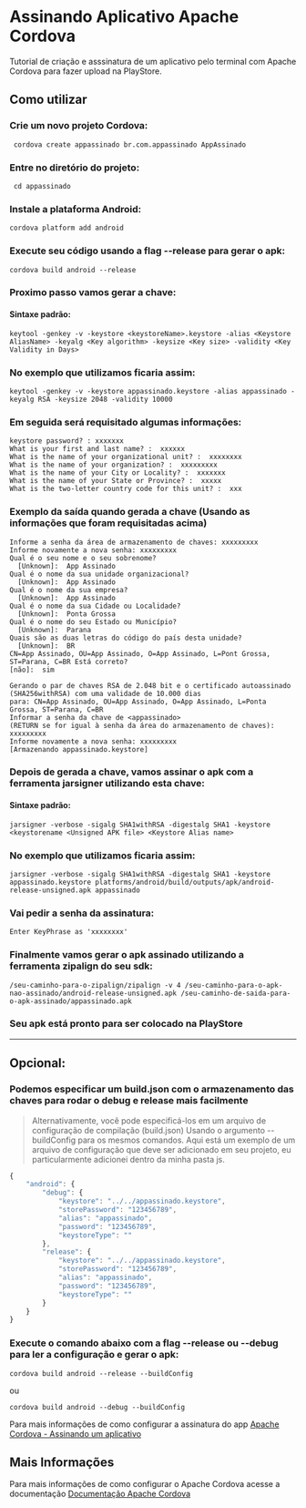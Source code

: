 # Assinando Aplicativo Apache Cordova

Tutorial de criação e asssinatura de um aplicativo pelo terminal com Apache Cordova para fazer upload na PlayStore.

## Como utilizar

### Crie um novo projeto Cordova:

     cordova create appassinado br.com.appassinado AppAssinado
    
### Entre no diretório do projeto:

     cd appassinado

### Instale a plataforma Android:

    cordova platform add android
    
### Execute seu código usando a flag --release para gerar o apk:

    cordova build android --release

### Proximo passo vamos gerar a chave:

#### Sintaxe padrão:

    keytool -genkey -v -keystore <keystoreName>.keystore -alias <Keystore AliasName> -keyalg <Key algorithm> -keysize <Key size> -validity <Key Validity in Days>
  
### No exemplo que utilizamos ficaria assim:

    keytool -genkey -v -keystore appassinado.keystore -alias appassinado -keyalg RSA -keysize 2048 -validity 10000

### Em seguida será requisitado algumas informações:

    keystore password? : xxxxxxx
    What is your first and last name? :  xxxxxx 
    What is the name of your organizational unit? :  xxxxxxxx
    What is the name of your organization? :  xxxxxxxxx
    What is the name of your City or Locality? :  xxxxxxx
    What is the name of your State or Province? :  xxxxx
    What is the two-letter country code for this unit? :  xxx

### Exemplo da saída quando gerada a chave (Usando as informações que foram requisitadas acima)

    Informe a senha da área de armazenamento de chaves: xxxxxxxxx 
    Informe novamente a nova senha: xxxxxxxxx
    Qual é o seu nome e o seu sobrenome?
      [Unknown]:  App Assinado
    Qual é o nome da sua unidade organizacional?
      [Unknown]:  App Assinado
    Qual é o nome da sua empresa?
      [Unknown]:  App Assinado
    Qual é o nome da sua Cidade ou Localidade?
      [Unknown]:  Ponta Grossa
    Qual é o nome do seu Estado ou Município?
      [Unknown]:  Parana
    Quais são as duas letras do código do país desta unidade?
      [Unknown]:  BR
    CN=App Assinado, OU=App Assinado, O=App Assinado, L=Pont Grossa, ST=Parana, C=BR Está correto?
    [não]:  sim

    Gerando o par de chaves RSA de 2.048 bit e o certificado autoassinado (SHA256withRSA) com uma validade de 10.000 dias
	para: CN=App Assinado, OU=App Assinado, O=App Assinado, L=Ponta Grossa, ST=Parana, C=BR
    Informar a senha da chave de <appassinado>
	(RETURN se for igual à senha da área do armazenamento de chaves):  xxxxxxxxx
    Informe novamente a nova senha: xxxxxxxxx
    [Armazenando appassinado.keystore]

### Depois de gerada a chave, vamos assinar o apk com a ferramenta jarsigner utilizando esta chave:

#### Sintaxe padrão:

    jarsigner -verbose -sigalg SHA1withRSA -digestalg SHA1 -keystore <keystorename <Unsigned APK file> <Keystore Alias name>

### No exemplo que utilizamos ficaria assim:

    jarsigner -verbose -sigalg SHA1withRSA -digestalg SHA1 -keystore appassinado.keystore platforms/android/build/outputs/apk/android-release-unsigned.apk appassinado
 
### Vai pedir a senha da assinatura:

    Enter KeyPhrase as 'xxxxxxxx'
 
### Finalmente vamos gerar o apk assinado utilizando a ferramenta zipalign do seu sdk:
 
    /seu-caminho-para-o-zipalign/zipalign -v 4 /seu-caminho-para-o-apk-nao-assinado/android-release-unsigned.apk /seu-caminho-de-saida-para-o-apk-assinado/appassinado.apk

### Seu apk está pronto para ser colocado na PlayStore

---

## Opcional:

### Podemos especificar um build.json com o armazenamento das chaves para rodar o debug e release mais facilmente

> Alternativamente, você pode especificá-los em um arquivo de configuração de compilação (build.json) Usando o argumento --buildConfig para os mesmos comandos. Aqui está um exemplo de um arquivo de configuração que deve ser adicionado em seu projeto, eu particularmente adicionei dentro da minha pasta js.

```javascript
{
    "android": {
        "debug": {
            "keystore": "../../appassinado.keystore",
            "storePassword": "123456789",
            "alias": "appassinado",
            "password": "123456789",
            "keystoreType": ""
        },
        "release": {
            "keystore": "../../appassinado.keystore",
            "storePassword": "123456789",
            "alias": "appassinado",
            "password": "123456789",
            "keystoreType": ""
        }
    }
}

```
### Execute o comando abaixo com a flag --release ou --debug para ler a configuração e gerar o apk:

    cordova build android --release --buildConfig

ou
    
    cordova build android --debug --buildConfig
    
Para mais informações de como configurar a assinatura do app [Apache Cordova - Assinando um aplicativo](http://cordova.apache.org/docs/en/latest/guide/platforms/android/index.html#signing-an-app)


## Mais Informações

Para mais informações de como configurar o Apache Cordova acesse a documentação [Documentação Apache Cordova](http://cordova.apache.org/docs/en/latest/guide/cli/index.html)


